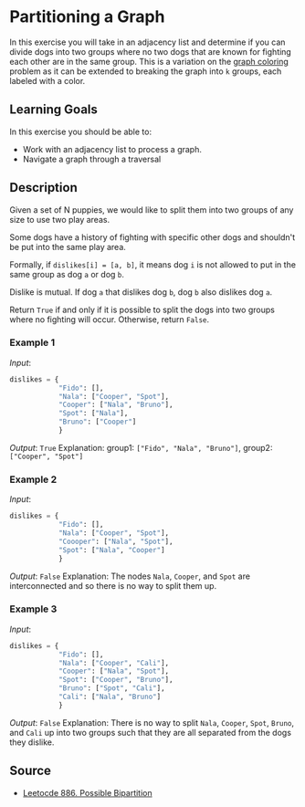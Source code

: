 # Partitioning a Graph

In this exercise you will take in an adjacency list and determine if you can divide dogs into two groups where no two dogs that are known for fighting each other are in the same group.  This is a variation on the [graph coloring](https://en.wikipedia.org/wiki/Graph_coloring) problem as it can be extended to breaking the graph into `k` groups, each labeled with a color.

## Learning Goals

In this exercise you should be able to:

- Work with an adjacency list to process a graph.
- Navigate a graph through a traversal

## Description

Given a set of N puppies, we would like to split them into two groups of any size to use two play areas.

Some dogs have a history of fighting with specific other dogs and shouldn't be put into the same play area.

Formally, if `dislikes[i] = [a, b]`, it means dog `i` is not allowed to put in the same group as dog `a` or dog `b`.

Dislike is mutual. If dog `a` that dislikes dog `b`, dog `b` also dislikes dog `a`. 

Return `True` if and only if it is possible to split the dogs into two groups where no fighting will occur. Otherwise, return `False`.

### Example 1
*Input*:
``` python
dislikes = { 
            "Fido": [],
            "Nala": ["Cooper", "Spot"],
            "Cooper": ["Nala", "Bruno"],
            "Spot": ["Nala"],
            "Bruno": ["Cooper"]
            }
```
*Output*: `True`
Explanation: group1: `["Fido", "Nala", "Bruno"]`, group2: `["Cooper", "Spot"]`

### Example 2
*Input*:
```python
dislikes = {
            "Fido": [],
            "Nala": ["Cooper", "Spot"],
            "Coooper": ["Nala", "Spot"],
            "Spot": ["Nala", "Cooper"]
            }
```
*Output*: `False`
Explanation: The nodes `Nala`, `Cooper`, and `Spot` are interconnected and so there is no way to split them up.

### Example 3
*Input*: 
```Python
dislikes = { 
            "Fido": [],
            "Nala": ["Cooper", "Cali"],
            "Cooper": ["Nala", "Spot"],
            "Spot": ["Cooper", "Bruno"],
            "Bruno": ["Spot", "Cali"],
            "Cali": ["Nala", "Bruno"]
            }
```
*Output*: `False`
Explanation: There is no way to split `Nala`, `Cooper`, `Spot`, `Bruno`, and `Cali` up into two groups such that they are all separated from the dogs they dislike.

## Source

- [Leetocde 886. Possible Bipartition](https://leetcode.com/problems/possible-bipartition/)
